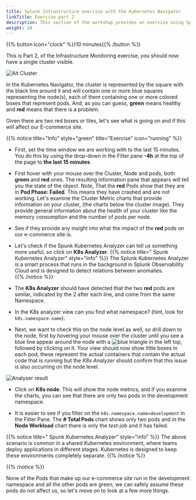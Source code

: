 ```yaml
---
title: Splunk Infrastructure exercise with the Kubernetes Navigator
linkTitle: Exercise part 2
description: This section of the workshop provides an exercise using Splunk infra monitoring based on the Kubernetes Navigator.
weight: 10
---
```


{{% button icon="clock" %}}10 minutes{{% /button %}}

This is Part 2, of the Infrastructure Monitoring exercise, you should now have a single cluster visible.

![Alt Cluster](../images/k8s-cluster.png)

In the Kubernetes Navigator, the cluster is represented by the square with the black line around it and will contain one or more blue squares representing the node(s), each of them containing one or more colored boxes that represent pods. And, as you can guess, **green** means healthy and **red** means that there is a problem.

Given there are two red boxes or tiles, let's see what is going on and if this will affect our E-commerce site.

{{% notice title="Info" style="green" title="Exercise" icon="running" %}}

* First, set the time window we are working with to the last 15 minutes. You do this by using the drop-down in the Filter pane **-4h** at the top of the page to **the last 15 minutes**.

* First hover with your mouse over the Cluster, Node and pods, both **green** and **red** ones. The resulting information pane that appears will tell you the state of the object. Note, That the **red** Pods show that they are in **Pod Phase: Failed**. This means they have crashed and are not working.
Let's examine the Cluster Metric charts that provide information on your cluster, (the charts below the cluster image).  They provide general information about the health of your cluster like the memory consumption and the number of pods per node.

* See if they provide any insight into what the impact of the **red** pods on our e-commerce site is.

* Let's check if the Spunk Kubernetes Analyzer can tell us something more useful, so click on **K8s Analyzer**.
{{% notice title=" Spunk Kubernetes Analyzer" style="info" %}}
The Splunk Kubernetes Analyzer is a smart process that runs in the background in Splunk Observability Cloud and is designed to detect relations between anomalies.  
{{% /notice %}}

* The **K8s Analyzer** should have detected that the two **red** pods are similar, indicated by the 2 after each line, and come from the same Namespace.
* In the K8s analyzer view can you find what namespace? (hint, look for `k8s.namespace.name`).

* Next, we want to check this on the node level as well, so drill down to the node, first by hovering your mouse over the cluster until you see a blue line appear around the node with a ![blue triangle ](../images/node-blue-traingle.png?classes=inline) in the left top, followed by clicking on it. Your view should now show little boxes in each pod, these represent the actual containers that contain the actual code that is running but the *K8s Analyzer* should confirm that this issue is also occurring on the node level.

![Analyser result](../images/k8s-analyser-result.png?width=20vw)

* Click on **K8s node**. This will show the node metrics, and if you examine the charts, you can see that there are only two pods in the development namespace.

* It is easier to see if you filter on the `k8s.namespace.name=development` in the Filter Pane. The **# Total Pods** chart shows only two pods and in the **Node Workload** chart there is only the *test-job* and it has failed.

{{% notice title=" Spunk Kubernetes Analyzer" style="info" %}}
The above scenario is common in a shared Kubernetes environment, where teams deploy applications in different stages. Kubernetes is designed to keep these environments completely separate.
{{% /notice %}}

{{% /notice %}}

None of the Pods that make up our e-commerce site run in the development namespace and all the other pods are green, we can safely assume these pods do not affect us, so let's move on to look at a few more things.
